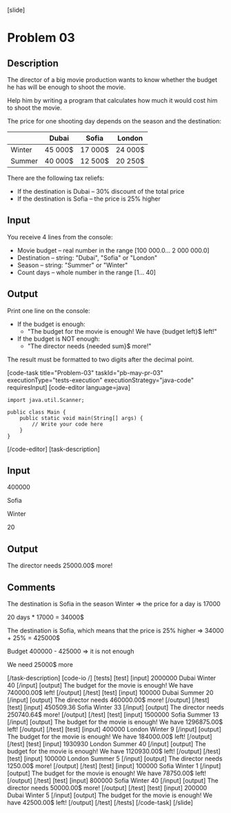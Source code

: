 [slide]
# Problem 03
## Description
The director of a big movie production wants to know whether the budget he has will be enough to shoot the movie. 

Help him by writing a program that calculates how much it would cost him to shoot the movie. 

The price for one shooting day depends on the season and the destination:

|   | Dubai | Sofia | London |
|---|---|---|---|
| Winter | 45 000$ | 17 000$ | 24 000$ |
| Summer | 40 000$ | 12 500$ | 20 250$ |

There are the following tax reliefs:
- If the destination is Dubai – 30% discount of the total price
- If the destination is Sofia – the price is 25% higher 

## Input
You receive 4 lines from the console:
- Movie budget – real number in the range [100 000.0… 2 000 000.0]
- Destination – string: "Dubai", "Sofia" or "London"
- Season – string: "Summer" or "Winter"
- Count days – whole number in the range [1… 40]

## Output
Print one line on the console:
- If the budget is enough: 
	- "The budget for the movie is enough! We have \{budget left\}$ left!"
- If the budget is NOT enough:
	- "The director needs \{needed sum\}$ more!"

The result must be formatted to two digits after the decimal point.

[code-task title="Problem-03" taskId="pb-may-pr-03" executionType="tests-execution" executionStrategy="java-code" requiresInput]
[code-editor language=java]
```
import java.util.Scanner;

public class Main {
    public static void main(String[] args) {
        // Write your code here
    }
}
```
[/code-editor]
[task-description]
## Input
400000

Sofia

Winter

20

## Output
The director needs 25000.00$ more!

## Comments
The destination is Sofia in the season Winter => the price for a day is 17000 

20 days * 17000 = 34000$

The destination is Sofia, which means that the price is 25% higher => 34000 + 25% = 425000$

Budget 400000 - 425000 => it is not enough

We need 25000$ more

[/task-description]
[code-io /]
[tests]
[test]
[input]
2000000
Dubai
Winter
40
[/input]
[output]
The budget for the movie is enough! We have 740000.00$ left!
[/output]
[/test]
[test]
[input]
100000
Dubai
Summer
20
[/input]
[output]
The director needs 460000.00$ more!
[/output]
[/test]
[test]
[input]
450509.36
Sofia
Winter
33
[/input]
[output]
The director needs 250740.64$ more!
[/output]
[/test]
[test]
[input]
1500000
Sofia
Summer
13
[/input]
[output]
The budget for the movie is enough! We have 1296875.00$ left!
[/output]
[/test]
[test]
[input]
400000
London
Winter
9
[/input]
[output]
The budget for the movie is enough! We have 184000.00$ left!
[/output]
[/test]
[test]
[input]
1930930
London
Summer
40
[/input]
[output]
The budget for the movie is enough! We have 1120930.00$ left!
[/output]
[/test]
[test]
[input]
100000
London
Summer
5
[/input]
[output]
The director needs 1250.00$ more!
[/output]
[/test]
[test]
[input]
100000
Sofia
Winter
1
[/input]
[output]
The budget for the movie is enough! We have 78750.00$ left!
[/output]
[/test]
[test]
[input]
800000
Sofia
Winter
40
[/input]
[output]
The director needs 50000.00$ more!
[/output]
[/test]
[test]
[input]
200000
Dubai
Winter
5
[/input]
[output]
The budget for the movie is enough! We have 42500.00$ left!
[/output]
[/test]
[/tests]
[/code-task]
[/slide]